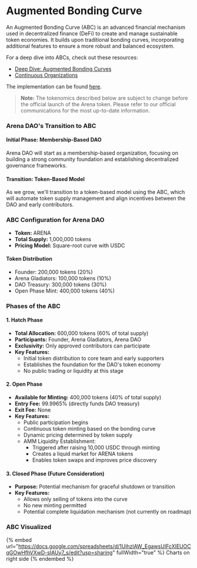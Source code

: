 # Augmented Bonding Curve

An Augmented Bonding Curve (ABC) is an advanced financial mechanism used in decentralized finance (DeFi) to create and manage sustainable token economies. It builds upon traditional bonding curves, incorporating additional features to ensure a more robust and balanced ecosystem.

For a deep dive into ABCs, check out these resources:

* [Deep Dive: Augmented Bonding Curves](https://medium.com/commonsstack/deep-dive-augmented-bonding-curves-b5ca4fad4436)
* [Continuous Organizations](https://medium.com/hackernoon/introducing-continuous-organizations-22ad9d1f63b7)

The implementation can be found [here](https://github.com/DA0-DA0/dao-contracts/pull/697).

> **Note:** The tokenomics described below are subject to change before the official launch of the Arena token. Please refer to our official communications for the most up-to-date information.

### Arena DAO's Transition to ABC

#### Initial Phase: Membership-Based DAO

Arena DAO will start as a membership-based organization, focusing on building a strong community foundation and establishing decentralized governance frameworks.

#### Transition: Token-Based Model

As we grow, we'll transition to a token-based model using the ABC, which will automate token supply management and align incentives between the DAO and early contributors.

### ABC Configuration for Arena DAO

* **Token:** ARENA
* **Total Supply:** 1,000,000 tokens
* **Pricing Model:** Square-root curve with USDC

#### Token Distribution

* Founder: 200,000 tokens (20%)
* Arena Gladiators: 100,000 tokens (10%)
* DAO Treasury: 300,000 tokens (30%)
* Open Phase Mint: 400,000 tokens (40%)

### Phases of the ABC

#### 1. Hatch Phase

* **Total Allocation:** 600,000 tokens (60% of total supply)
* **Participants:** Founder, Arena Gladiators, Arena DAO
* **Exclusivity:** Only approved contributors can participate
* **Key Features:**
  * Initial token distribution to core team and early supporters
  * Establishes the foundation for the DAO's token economy
  * No public trading or liquidity at this stage

#### 2. Open Phase

* **Available for Minting:** 400,000 tokens (40% of total supply)
* **Entry Fee:** 99.9965% (directly funds DAO treasury)
* **Exit Fee:** None
* **Key Features:**
  * Public participation begins
  * Continuous token minting based on the bonding curve
  * Dynamic pricing determined by token supply
  * AMM Liquidity Establishment:
    * Triggered after raising 10,000 USDC through minting
    * Creates a liquid market for ARENA tokens
    * Enables token swaps and improves price discovery

#### 3. Closed Phase (Future Consideration)

* **Purpose:** Potential mechanism for graceful shutdown or transition
* **Key Features:**
  * Allows only selling of tokens into the curve
  * No new minting permitted
  * Potential complete liquidation mechanism (not currently on roadmap)

### ABC Visualized

{% embed url="https://docs.google.com/spreadsheets/d/1UihzlAW_EgawsUIFcXlEUOCqGOwHfhVXwD-sIAUy7_s/edit?usp=sharing" fullWidth="true" %}
Charts on right side
{% endembed %}
